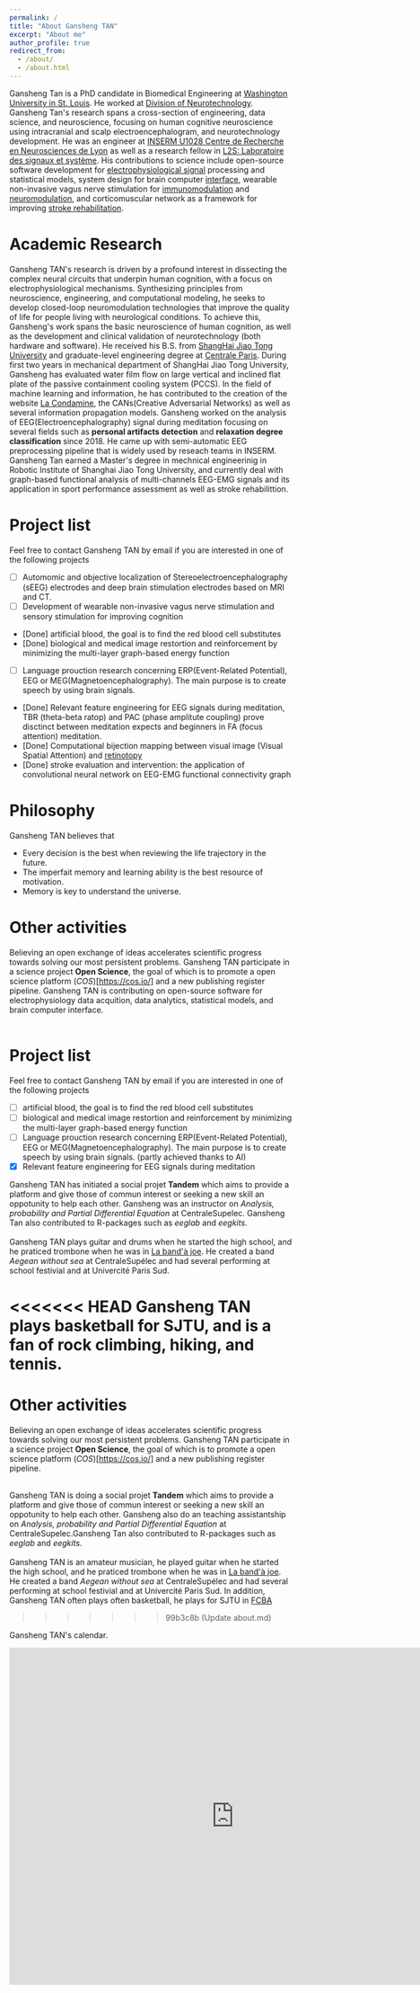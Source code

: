 ```yaml
---
permalink: /
title: "About Gansheng TAN"
excerpt: "About me"
author_profile: true
redirect_from: 
  - /about/
  - /about.html
---
```



Gansheng Tan is a PhD candidate in Biomedical Engineering at [Washington University in St. Louis](https://bme.washu.edu). He worked at [Division of Neurotechnology](https://neurosurgery.wustl.edu/division-of-neurotechnology-2/). Gansheng Tan's research spans a cross-section of engineering, data science, and neuroscience, focusing on human cognitive neuroscience using intracranial and scalp electroencephalogram, and neurotechnology development. He was an engineer at [INSERM U1028 Centre de Recherche en Neurosciences de Lyon](https://sfrsantelyonest.univ-lyon1.fr/centre51-inserm-u1028-cnrs-umr5292.html) as well as a research fellow in [L2S: Laboratoire des signaux et système](http://www.l2s.centralesupelec.fr/). His contributions to science include open-source software development for [electrophysiological signal](https://mne.tools/stable/index.html) processing and statistical models, system design for brain computer [interface](https://ieeexplore.ieee.org/document/9945079), wearable non-invasive vagus nerve stimulation for [immunomodulation](https://elifesciences.org/articles/100088) and [neuromodulation](https://www.brainstimjrnl.com/article/S1935-861X(24)00060-3/fulltext), and corticomuscular network as a framework for improving [stroke rehabilitation](https://pubmed.ncbi.nlm.nih.gov/35366651/).  


Academic Research
=================
Gansheng TAN's research is driven by a profound interest in dissecting the complex neural circuits that underpin human cognition, with a focus on electrophysiological mechanisms. Synthesizing principles from neuroscience, engineering, and computational modeling, he seeks to develop closed-loop neuromodulation technologies that improve the quality of life for people living with neurological conditions. To achieve this, Gansheng's work spans the basic neuroscience of human cognition, as well as the development and clinical validation of neurotechnology (both hardware and software).  He received his B.S. from [ShangHai Jiao Tong University](http://en.sjtu.edu.cn/) and graduate-level engineering degree at [Centrale Paris](https://www.centralesupelec.fr/). During first two years in mechanical department of ShangHai Jiao Tong University, Gansheng has evaluated water film flow on large vertical and inclined flat plate of the passive containment cooling system (PCCS). In the field of machine learning and information, he has contributed to the creation of the website [La Condamine](https://lacondamine.org/), the CANs(Creative Adversarial Networks) as well as several information propagation models. Gansheng worked on the analysis of EEG(Electroencephalography) signal during meditation focusing on several fields such as **personal artifacts detection** and **relaxation degree classification** since 2018. He came up with semi-automatic EEG preprocessing pipeline that is widely used by reseach teams in INSERM. Gansheng Tan earned a Master's degree in mechnical engineerinig  in Robotic Institute of Shanghai Jiao Tong University, and currently deal with graph-based functional analysis of multi-channels EEG-EMG signals and its application in sport performance assessment as well as stroke rehabilittion.

Project list
============

Feel free to contact Gansheng TAN by email if you are interested in one of the following projects
- [ ] Automomic and objective localization of Stereoelectroencephalography (sEEG) electrodes and deep brain stimulation electrodes based on MRI and CT.
- [ ] Development of wearable non-invasive vagus nerve stimulation and sensory stimulation for improving cognition
- [Done] artificial blood, the goal is to find the red blood cell substitutes 
- [Done] biological and medical image restortion and reinforcement by minimizing the multi-layer graph-based energy function
- [ ] Language prouction research concerning ERP(Event-Related Potential), EEG or MEG(Magnetoencephalography). The main purpose is to create speech by using brain signals.
- [Done] Relevant feature engineering for EEG signals during meditation, TBR (theta-beta ratop) and PAC (phase amplitute coupling) prove disctinct between meditation expects and beginners in FA (focus attention) meditation.
- [Done] Computational bijection mapping between visual image (Visual Spatial Attention) and [retinotopy](https://www.sciencedirect.com/topics/neuroscience/retinotopy)
- [Done] stroke evaluation and intervention: the application of convolutional neural network on EEG-EMG functional connectivity graph 

Philosophy
==========
Gansheng TAN believes that
- Every decision is the best when reviewing the life trajectory in the future.
- The imperfait memory and learning ability is the best resource of motivation.
- Memory is key to understand the universe.

Other activities
================
Believing an open exchange of ideas accelerates scientific progress towards solving our most persistent problems. Gansheng TAN participate in a science project **Open Science**, the goal of which is to promote a open science platform (*COS*)[https://cos.io/] and a new publishing register pipeline. Gansheng TAN is contributing on open-source software for electrophysiology data acquition, data analytics, statistical models, and brain computer interface. <br><br>

Project list
============

Feel free to contact Gansheng TAN by email if you are interested in one of the following projects
- [ ] artificial blood, the goal is to find the red blood cell substitutes 
- [ ] biological and medical image restortion and reinforcement by minimizing the multi-layer graph-based energy function
- [ ] Language prouction research concerning ERP(Event-Related Potential), EEG or MEG(Magnetoencephalography). The main purpose is to create speech by using brain signals. (partly achieved thanks to AI)
- [X] Relevant feature engineering for EEG signals during meditation

Gansheng TAN has initiated a social projet **Tandem** which aims to provide a platform and give those of commun interest or seeking a new skill an oppotunity to help each other. Gansheng was an instructor on *Analysis, probability and Partial Differential Equation* at CentraleSupelec. Gansheng Tan also contributed to R-packages such as *eeglab* and *eegkits*. <br><br>
Gansheng TAN plays guitar and drums when he started the high school, and he praticed trombone when he was in [La band'à joe](http://www.bandajoe.com/?page=accueil_accueil). He created a band *Aegean without sea* at CentraleSupélec and had several performing at school festivial and at Univercité Paris Sud. 

<<<<<<< HEAD
Gansheng TAN plays basketball for SJTU, and is a fan of rock climbing, hiking, and tennis.
=======
Other activities
================
Believing an open exchange of ideas accelerates scientific progress towards solving our most persistent problems. Gansheng TAN participate in a science project **Open Science**, the goal of which is to promote a open science platform (_COS_)[https://cos.io/] and a new publishing register pipeline.<br><br>

Gansheng TAN is doing a social projet **Tandem** which aims to provide a platform and give those of commun interest or seeking a new skill an oppotunity to help each other. Gansheng also do an teaching assistantship on *Analysis, probability and Partial Differential Equation* at CentraleSupelec.Gansheng Tan also contributed to R-packages such as *eeglab* and *eegkits*. <br><br>
Gansheng TAN is an amateur musician, he played guitar when he started the high school, and he praticed trombone when he was in [La band'à joe](http://www.bandajoe.com/?page=accueil_accueil). He created a band *Aegean without sea* at CentraleSupélec and had several performing at school festivial and at Univercité Paris Sud. In addition, Gansheng TAN often plays often basketball, he plays for SJTU in [FCBA](http://w35-associations.apps.paris.fr/searchasso/jsp/site/Portal.jsp?page=searchasso&id=3639) 
>>>>>>> 99b3c8b (Update about.md)

Gansheng TAN's calendar.

<iframe src="https://calendar.google.com/calendar/embed?src=aegean004500%40gmail.com&ctz=Europe%2FParis" style="border: 0" width="800" height="600" frameborder="0" scrolling="no"></iframe>
